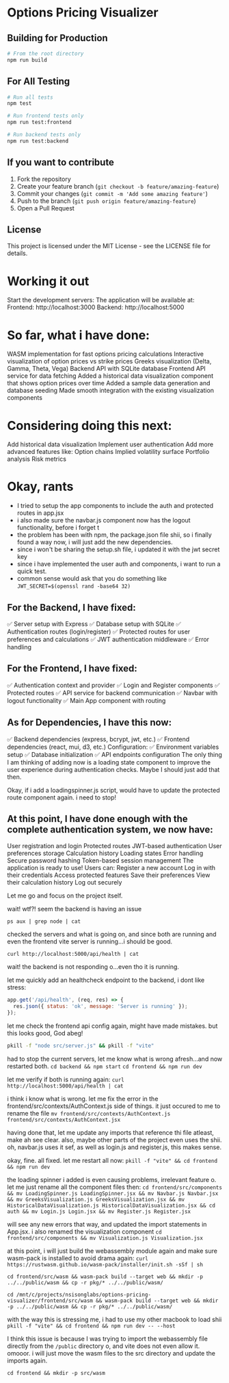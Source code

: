 # Options Pricing Visualizer

## Building for Production

```bash
# From the root directory
npm run build
```

## For All Testing

```bash
# Run all tests
npm test

# Run frontend tests only
npm run test:frontend

# Run backend tests only
npm run test:backend
```

## If you want to contribute

1. Fork the repository
2. Create your feature branch (`git checkout -b feature/amazing-feature`)
3. Commit your changes (`git commit -m 'Add some amazing feature'`)
4. Push to the branch (`git push origin feature/amazing-feature`)
5. Open a Pull Request

## License

This project is licensed under the MIT License - see the LICENSE file for details.


# Working it out
Start the development servers:
The application will be available at:
Frontend: http://localhost:3000
Backend: http://localhost:5000


# So far, what i have done:

WASM implementation for fast options pricing calculations
Interactive visualization of option prices vs strike prices
Greeks visualization (Delta, Gamma, Theta, Vega)
Backend API with SQLite database
Frontend API service for data fetching
Added a historical data visualization component that shows option prices over time
Added a sample data generation and database seeding
Made smooth integration with the existing visualization components

# Considering doing this next:
Add historical data visualization
Implement user authentication
Add more advanced features like:
Option chains
Implied volatility surface
Portfolio analysis
Risk metrics

# Okay, rants

- I tried to setup the app components to include the auth and protected routes in app.jsx
- i also made sure the navbar.js component now has the logout functionality, before i forget t
- the problem has been with npm, the package.json file shii, so i finally found a way now, i will just add the new dependencies.
- since i won't be sharing the setup.sh file, i updated it with the jwt secret key
- since i have implemented the user auth and components, i want to run a quick test. 
- common sense would ask that you do something like `JWT_SECRET=$(openssl rand -base64 32)`

## For the Backend, I have fixed:
✅ Server setup with Express
✅ Database setup with SQLite
✅ Authentication routes (login/register)
✅ Protected routes for user preferences and calculations
✅ JWT authentication middleware
✅ Error handling

## For the Frontend, I have fixed:
✅ Authentication context and provider
✅ Login and Register components
✅ Protected routes
✅ API service for backend communication
✅ Navbar with logout functionality
✅ Main App component with routing

## As for Dependencies,  I have this now:
✅ Backend dependencies (express, bcrypt, jwt, etc.)
✅ Frontend dependencies (react, mui, d3, etc.)
Configuration:
✅ Environment variables setup
✅ Database initialization
✅ API endpoints configuration
The only thing I am thinking of adding now is a loading state component to improve the user experience during authentication checks. Maybe I should just add that then.

Okay, if i add a loadingspinner.js script, would have to update the protected route component again. i need to stop!

## At this point, I have done enough with the complete authentication system, we now have:
User registration and login
Protected routes
JWT-based authentication
User preferences storage
Calculation history
Loading states
Error handling
Secure password hashing
Token-based session management
The application is ready to use! Users can:
Register a new account
Log in with their credentials
Access protected features
Save their preferences
View their calculation history
Log out securely

Let me go and focus on the project itself.

wait! wtf?!
seem the backend is having an issue

`ps aux | grep node | cat`

checked the servers and what is going on, and since both are running and even the frontend vite server is running...i should be good. 

`curl http://localhost:5000/api/health | cat`

wait! the backend is not responding o...even tho it is running.

let me quickly add an healthcheck endpoint to the backend, i dont like stress:

```js
app.get('/api/health', (req, res) => {
  res.json({ status: 'ok', message: 'Server is running' });
});
```

let me check the frontend api config again, might have made mistakes. but this looks good, God abeg!

```bash
pkill -f "node src/server.js" && pkill -f "vite"
```
had to stop the current servers, let me know what is wrong afresh...and now restarted both.
`cd backend && npm start`
`cd frontend && npm run dev`

let me verify if both is running again: `curl http://localhost:5000/api/health | cat`

i think i know what is wrong.  let me fix the error in the frontend/src/contexts/AuthContext.js side of things. it just occured to me to rename the file `mv frontend/src/contexts/AuthContext.js frontend/src/contexts/AuthContext.jsx`

having done that, let me update any imports that reference thi file atleast, make ah see clear. also, maybe other parts of the project even uses the shii. oh, navbar.js uses it sef, as well as login.js and register.js, this makes sense.

okay, fine. all fixed. let me restart all now: `pkill -f "vite" && cd frontend && npm run dev`

the loading spinner i added is even causing problems, irrelevant feature o. 
let me just rename all the component files then: `cd frontend/src/components && mv LoadingSpinner.js LoadingSpinner.jsx && mv Navbar.js Navbar.jsx && mv GreeksVisualization.js GreeksVisualization.jsx && mv HistoricalDataVisualization.js HistoricalDataVisualization.jsx && cd auth && mv Login.js Login.jsx && mv Register.js Register.jsx`

will see any new errors that way, and updated the import statements in App.jsx. i also renamed the visualization component `cd frontend/src/components && mv Visualization.js Visualization.jsx`

at this point, i will just build the webassembly module again and make sure wasm-pack is installed to avoid drama again: `curl https://rustwasm.github.io/wasm-pack/installer/init.sh -sSf | sh`

`cd frontend/src/wasm && wasm-pack build --target web && mkdir -p ../../public/wasm && cp -r pkg/* ../../public/wasm/`

`cd /mnt/c/projects/nsisonglabs/options-pricing-visualizer/frontend/src/wasm && wasm-pack build --target web && mkdir -p ../../public/wasm && cp -r pkg/* ../../public/wasm/`

with the way this is stressing me, i had to use my other macbook to load shii `pkill -f "vite" && cd frontend && npm run dev -- --host`

I think this issue is because I was trying to import the webassembly file directly from the `/public` directory o, and vite does not even allow it. omooor. i will just move the wasm files to the src directory and update the imports again.

`cd frontend && mkdir -p src/wasm`